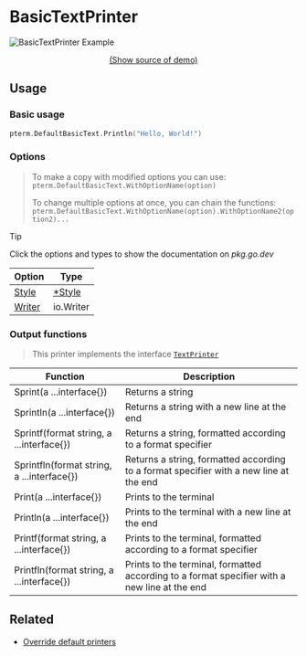 # BasicTextPrinter

<!--
Replace all of the following strings with the current printer.
     basictext BasicText BasicTextPrinter DefaultBasicText
-->

![BasicTextPrinter Example](https://raw.githubusercontent.com/pterm/pterm/master/_examples/basictext/animation.svg)

<p align="center"><a href="https://github.com/gemini/pterm/blob/master/_examples/basictext/main.go" target="_blank">(Show source of demo)</a></p>

## Usage

### Basic usage

```go
pterm.DefaultBasicText.Println("Hello, World!")
```

### Options

> To make a copy with modified options you can use:
> `pterm.DefaultBasicText.WithOptionName(option)`
>
> To change multiple options at once, you can chain the functions:
> `pterm.DefaultBasicText.WithOptionName(option).WithOptionName2(option2)...`

> [!TIP]
> Click the options and types to show the documentation on _pkg.go.dev_

| Option                                                                          | Type                                                       |
| ------------------------------------------------------------------------------- | ---------------------------------------------------------- |
| [Style](https://pkg.go.dev/github.com/gemini/pterm#BasicTextPrinter.WithStyle)   | [\*Style](https://pkg.go.dev/github.com/gemini/pterm#Style) |
| [Writer](https://pkg.go.dev/github.com/gemini/pterm#BasicTextPrinter.WithWriter) | io.Writer                                                  |

### Output functions

> This printer implements the interface [`TextPrinter`](https://github.com/gemini/pterm/blob/master/interface_text_printer.go)

| Function                                   | Description                                                                                  |
| ------------------------------------------ | -------------------------------------------------------------------------------------------- |
| Sprint(a ...interface{})                   | Returns a string                                                                             |
| Sprintln(a ...interface{})                 | Returns a string with a new line at the end                                                  |
| Sprintf(format string, a ...interface{})   | Returns a string, formatted according to a format specifier                                  |
| Sprintfln(format string, a ...interface{}) | Returns a string, formatted according to a format specifier with a new line at the end       |
| Print(a ...interface{})                    | Prints to the terminal                                                                       |
| Println(a ...interface{})                  | Prints to the terminal with a new line at the end                                            |
| Printf(format string, a ...interface{})    | Prints to the terminal, formatted according to a format specifier                            |
| Printfln(format string, a ...interface{})  | Prints to the terminal, formatted according to a format specifier with a new line at the end |

## Related

- [Override default printers](docs/customizing/override-default-printer.md)

